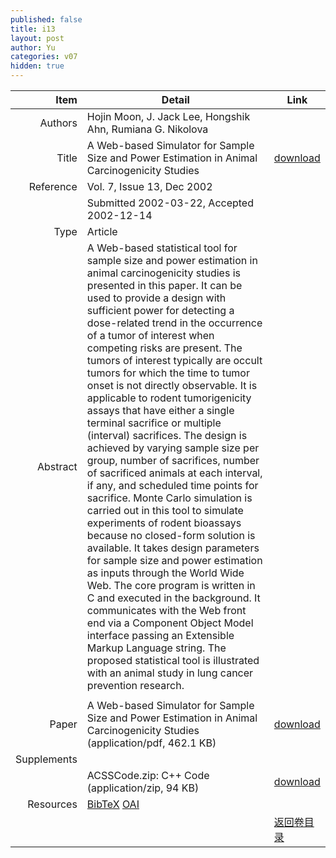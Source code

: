 ```yaml
---
published: false
title: i13
layout: post
author: Yu
categories: v07
hidden: true
---
```


| Item | Detail | Link |
|---:|---|---|
| Authors | Hojin Moon, J. Jack Lee, Hongshik Ahn, Rumiana G. Nikolova| |
| Title |A Web-based Simulator for Sample Size and Power Estimation in Animal Carcinogenicity Studies | [download](http://www.jstatsoft.org/v07/i13/paper) |
| Reference |Vol. 7, Issue 13, Dec 2002 | |
| | Submitted 2002-03-22, Accepted 2002-12-14| | 
| Type | Article| |
| Abstract | A Web-based statistical tool for sample size and power estimation in animal carcinogenicity studies is presented in this paper. It can be used to provide a design with sufficient power for detecting a dose-related trend in the occurrence of a tumor of interest when competing risks are present. The tumors of interest typically are occult tumors for which the time to tumor onset is not directly observable. It is applicable to rodent tumorigenicity assays that have either a single terminal sacrifice or multiple (interval) sacrifices. The design is achieved by varying sample size per group, number of sacrifices, number of sacrificed animals at each interval, if any, and scheduled time points for sacrifice. Monte Carlo simulation is carried out in this tool to simulate experiments of rodent bioassays because no closed-form solution is available. It takes design parameters for sample size and power estimation as inputs through the World Wide Web. The core program is written in C and executed in the background. It communicates with the Web front end via a Component Object Model interface passing an Extensible Markup Language string. The proposed statistical tool is illustrated with an animal study in lung cancer prevention research. 
| |
| Paper | A Web-based Simulator for Sample Size and Power Estimation in Animal Carcinogenicity Studies  (application/pdf, 462.1 KB)| [download](http://www.jstatsoft.org/v07/i13/paper) |
| Supplements | | |
| |ACSSCode.zip: C++ Code  (application/zip, 94 KB)|  [download](http://www.jstatsoft.org/v07/i13/supp/1) |
| Resources | [BibTeX](http://www.jstatsoft.org/v07/i13/bibtex) [OAI](http://www.jstatsoft.org/oai?verb=GetRecord&identifier=oai.jstatsoft/v07/i13&prefix=oai_dc)| |
| |  | [返回卷目录]({{site.baseurl}}/volume/v07.html) |